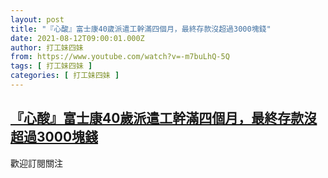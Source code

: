 ```yaml
---
layout: post
title: "『心酸』富士康40歲派遣工幹滿四個月，最終存款沒超過3000塊錢"
date: 2021-08-12T09:00:01.000Z
author: 打工妹四妹
from: https://www.youtube.com/watch?v=-m7buLhQ-5Q
tags: [ 打工妹四妹 ]
categories: [ 打工妹四妹 ]
---
```

<!--1628758801000-->
[『心酸』富士康40歲派遣工幹滿四個月，最終存款沒超過3000塊錢](https://www.youtube.com/watch?v=-m7buLhQ-5Q)
------

<div>
歡迎訂閱關注
</div>
